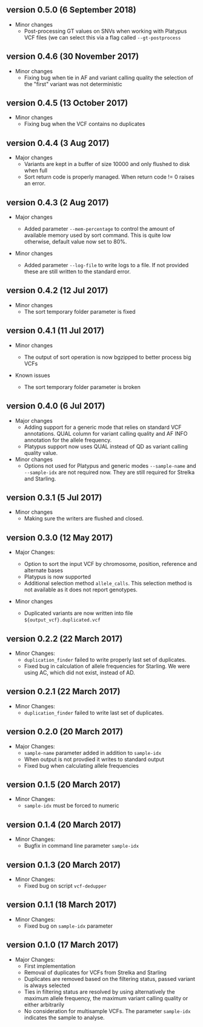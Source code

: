 version 0.5.0 (6 September 2018)
--------------------------------

* Minor changes
    - Post-processing GT values on SNVs when working with Platypus VCF files (we can select this via a flag called `--gt-postprocess`

version 0.4.6 (30 November 2017)
----------------------------

* Minor changes
    - Fixing bug when tie in AF and variant calling quality the selection of the "first" variant was not deterministic

version 0.4.5 (13 October 2017)
----------------------------

* Minor changes
    - Fixing bug when the VCF contains no duplicates

version 0.4.4 (3 Aug 2017)
----------------------------

* Major changes
    - Variants are kept in a buffer of size 10000 and only flushed to disk when full
    - Sort return code is properly managed. When return code != 0 raises an error.

version 0.4.3 (2 Aug 2017)
----------------------------

* Major changes
    - Added parameter `--mem-percentage` to control the amount of available memory used by sort command. This is quite low otherwise, default value now set to 80%.

* Minor changes
    - Added parameter `--log-file` to write logs to a file. If not provided these are still written to the standard error.

version 0.4.2 (12 Jul 2017)
----------------------------

* Minor changes
    - The sort temporary folder parameter is fixed

version 0.4.1 (11 Jul 2017)
----------------------------

* Minor changes
    - The output of sort operation is now bgzipped to better process big VCFs

* Known issues
    - The sort temporary folder parameter is broken

version 0.4.0 (6 Jul 2017)
----------------------------

* Major changes
    - Adding support for a generic mode that relies on standard VCF annotations. QUAL column for variant calling quality and AF INFO annotation for the allele frequency.
    - Platypus support now uses QUAL instead of QD as variant calling quality value.
* Minor changes
    - Options not used for Platypus and generic modes `--sample-name` and `--sample-idx` are not required now. They are still required for Strelka and Starling.

version 0.3.1 (5 Jul 2017)
----------------------------

* Minor changes
    - Making sure the writers are flushed and closed.


version 0.3.0 (12 May 2017)
----------------------------

* Major Changes:
    - Option to sort the input VCF by chromosome, position, reference and alternate bases
    - Platypus is now supported
    - Additional selection method `allele_calls`. This selection method is not available as it does not report genotypes.

* Minor changes
    - Duplicated variants are now written into file `${output_vcf}.duplicated.vcf`

version 0.2.2 (22 March 2017)
----------------------------

* Minor Changes:
    - `duplication_finder` failed to write properly last set of duplicates.
    - Fixed bug in calculation of allele frequencies for Starling. We were using AC, which did not exist, instead of AD.

version 0.2.1 (22 March 2017)
----------------------------

* Minor Changes:
    - `duplication_finder` failed to write last set of duplicates.

version 0.2.0 (20 March 2017)
----------------------------

* Major Changes:
    - `sample-name` parameter added in addition to `sample-idx`
    - When output is not provdied it writes to standard output
    - Fixed bug when calculating allele frequencies

version 0.1.5 (20 March 2017)
----------------------------

* Minor Changes:
    - `sample-idx` must be forced to numeric

version 0.1.4 (20 March 2017)
----------------------------

* Minor Changes:
    - Bugfix in command line parameter `sample-idx`

version 0.1.3 (20 March 2017)
----------------------------

* Minor Changes:
    - Fixed bug on script `vcf-dedupper`

version 0.1.1 (18 March 2017)
----------------------------

* Minor Changes:
    - Fixed bug on `sample-idx` parameter


version 0.1.0 (17 March 2017)
----------------------------

* Major Changes:
    - First implementation
    - Removal of duplicates for VCFs from Strelka and Starling
    - Duplicates are removed based on the filtering status, passed variant is always selected
    - Ties in filtering status are resolved by using alternatively the maximum allele frequency, the maximum variant calling quality or either arbitrarily
    - No consideration for multisample VCFs. The parameter `sample-idx` indicates the sample to analyse.
